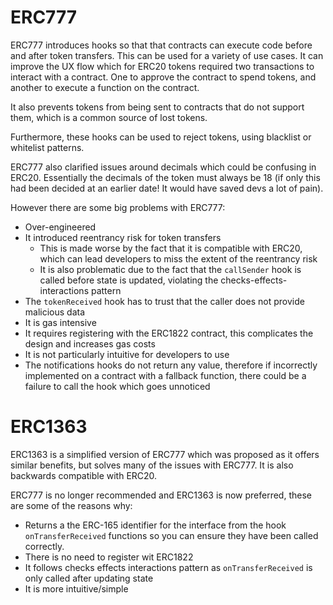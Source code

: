 # ERC777

ERC777 introduces hooks so that that contracts can execute code before and after token transfers. This can be used for a variety of use cases. It can improve the UX flow which for ERC20 tokens required two transactions to interact with a contract. One to approve the contract to spend tokens, and another to execute a function on the contract.

It also prevents tokens from being sent to contracts that do not support them, which is a common source of lost tokens.

Furthermore, these hooks can be used to reject tokens, using blacklist or whitelist patterns.

ERC777 also clarified issues around decimals which could be confusing in ERC20. Essentially the decimals of the token must always be 18 (if only this had been decided at an earlier date! It would have saved devs a lot of pain).

However there are some big problems with ERC777:
- Over-engineered
- It introduced reentrancy risk for token transfers
  - This is made worse by the fact that it is compatible with ERC20, which can lead developers to miss the extent of the reentrancy risk
  - It is also problematic due to the fact that the `callSender` hook is called before state is updated, violating the checks-effects-interactions pattern
- The `tokenReceived` hook has to trust that the caller does not provide malicious data
- It is gas intensive
- It requires registering with the ERC1822 contract, this complicates the design and increases gas costs
- It is not particularly intuitive for developers to use
- The notifications hooks do not return any value, therefore if incorrectly implemented on a contract with a fallback function, there could be a failure to call the hook which goes unnoticed

# ERC1363

ERC1363 is a simplified version of ERC777 which was proposed as it offers similar benefits, but solves many of the issues with ERC777. It is also backwards compatible with ERC20.

ERC777 is no longer recommended and ERC1363 is now preferred, these are some of the reasons why:
- Returns a the ERC-165 identifier for the interface from the hook `onTransferReceived` functions so you can ensure they have been called correctly.
- There is no need to register wit ERC1822
- It follows checks effects interactions pattern as `onTransferReceived` is only called after updating state
- It is more intuitive/simple
